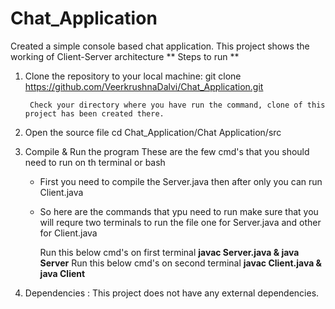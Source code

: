 # Chat_Application
Created a simple console based chat application. This project shows the working of Client-Server architecture 
** Steps to run **

1. Clone the repository to your local machine: git clone https://github.com/VeerkrushnaDalvi/Chat_Application.git

        Check your directory where you have run the command, clone of this project has been created there.

2. Open the source file cd Chat_Application/Chat Application/src

3. Compile & Run the program These are the few cmd's that you should need to run on th terminal or bash
    
    * First you need to compile the Server.java then after only you can run Client.java
    * So here are the commands that ypu need to run make sure that you will requre two terminals to run the file one for Server.java and other for Client.java
        
        Run this below cmd's on first terminal 
           **javac Server.java & 
            java Server**
        Run this below cmd's on second terminal 
            **javac Client.java &
            java Client**


5. Dependencies : This project does not have any external dependencies.
